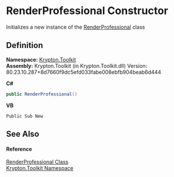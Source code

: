 # RenderProfessional Constructor


Initializes a new instance of the <a href="2216dac9-5539-d45a-e25b-97bad326d559.md">RenderProfessional</a> class



## Definition
**Namespace:** <a href="79d2eac2-21f4-54ff-7552-b20c33c30600.md">Krypton.Toolkit</a>  
**Assembly:** Krypton.Toolkit (in Krypton.Toolkit.dll) Version: 80.23.10.287+8d7660f9dc5efd033fabe008ebfb904beab6d444

**C#**
``` C#
public RenderProfessional()
```
**VB**
``` VB
Public Sub New
```



## See Also


#### Reference
<a href="2216dac9-5539-d45a-e25b-97bad326d559.md">RenderProfessional Class</a>  
<a href="79d2eac2-21f4-54ff-7552-b20c33c30600.md">Krypton.Toolkit Namespace</a>  
